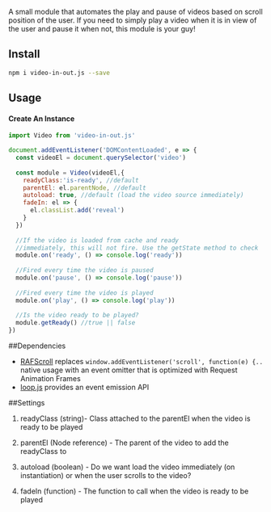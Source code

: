 A small module that automates the play and pause of videos based on scroll position of the user. If you need to simply play a video when it is in view of the user and pause it when not, this module is your guy!

## Install 
```bash
npm i video-in-out.js --save
```

## Usage
#### Create An Instance

```javascript
import Video from 'video-in-out.js'

document.addEventListener('DOMContentLoaded', e => {
  const videoEl = document.querySelector('video')
  
  const module = Video(videoEl,{
    readyClass:'is-ready', //default
    parentEl: el.parentNode, //default
    autoload: true, //default (load the video source immediately)
    fadeIn: el => {
      el.classList.add('reveal')
    } 
  })
  
  //If the video is loaded from cache and ready
  //immediately, this will not fire. Use the getState method to check
  module.on('ready', () => console.log('ready'))
  
  //Fired every time the video is paused
  module.on('pause', () => console.log('pause'))
  
  //Fired every time the video is played
  module.on('play', () => console.log('play'))
  
  //Is the video ready to be played?
  module.getReady() //true || false 
})
```

##Dependencies

- [RAFScroll](https://github.com/maxrolon/raf-scroll.js) replaces ```window.addEventListener('scroll', function(e) {..``` native usage with an event omitter that is optimized with Request Animation Frames
- [loop.js](https://github.com/estrattonbailey/loop.js) provides an event emission API

##Settings

1. readyClass (string)- Class attached to the parentEl when the video is ready to be played

2. parentEl (Node reference) - The parent of the video to add the readyClass to

3. autoload (boolean) - Do we want load the video immediately (on instantiation) or when the user scrolls to the video?

4. fadeIn (function) - The function to call when the video is ready to be played
